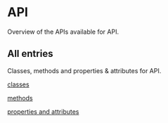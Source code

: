 [
This is a templated file. Adding content to this file may result in it being
reverted. Instead, if you want to place additional content, create an
"overview_content.md" file in `docs/` directory. The Sphinx tool will
pick up on the content and merge the content.
]: #

#  API

Overview of the APIs available for  API.

## All entries

Classes, methods and properties & attributes for
 API.

[classes](https://cloud.google.com/python/docs/reference/google-cloud-apihub/latest/summary_class.html)

[methods](https://cloud.google.com/python/docs/reference/google-cloud-apihub/latest/summary_method.html)

[properties and
attributes](https://cloud.google.com/python/docs/reference/google-cloud-apihub/latest/summary_property.html)
